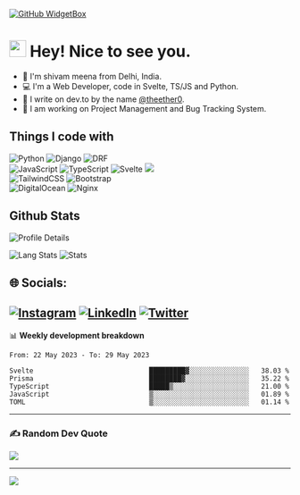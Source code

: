 
[![GitHub WidgetBox](https://github-widgetbox.vercel.app/api/profile?username=theetherGit&data=followers,repositories,stars,commits&theme=nautilus)](https://github.com/theetherGit/)

<h1><img src="https://emojis.slackmojis.com/emojis/images/1531849430/4246/blob-sunglasses.gif?1531849430" width="30"/> Hey! Nice to see you.</h1>

- :open_hands: I'm shivam meena from Delhi, India.
- :computer: I'm a Web Developer, code in Svelte, TS/JS and Python.
- :pencil: I write on dev.to by the name [@theether0](https://dev.to/theether0).
- :bell: I am working on Project Management and Bug Tracking System.

<h2>Things I code with</h2>
<p> 
  <img alt="Python" src="https://img.shields.io/badge/python-3670A0?logo=python&logoColor=ffdd54" />
  <img alt="Django" src="https://img.shields.io/badge/django-%23092E20.svg?logo=django&logoColor=white" />
  <img alt="DRF" src="https://img.shields.io/badge/DJANGO-REST-ff1709?logo=django&logoColor=white&color=ff1709&labelColor=gray" />
  <br>
  <img alt="JavaScript" src="https://img.shields.io/badge/javascript-%23323330.svg?logo=javascript&logoColor=%23F7DF1E" />
  <img alt="TypeScript" src="https://img.shields.io/badge/typescript-%23007ACC.svg?logo=typescript&logoColor=white" />
  <img alt="Svelte" src="https://img.shields.io/badge/svelte-%23f1413d.svg?logo=svelte&logoColor=white" />
  <img alt"D3JS" src="https://img.shields.io/badge/chart.js-F5788D.svg?logo=chart.js&logoColor=white" />
  <br>
  <img alt="TailwindCSS" src="https://img.shields.io/badge/tailwindcss-%2338B2AC.svg?logo=tailwind-css&logoColor=white" />
  <img alt="Bootstrap" src="https://img.shields.io/badge/bootstrap-%23563D7C.svg?logo=bootstrap&logoColor=white" />
  <br>
  <img alt="DigitalOcean" src="https://img.shields.io/badge/DigitalOcean-%230167ff.svg?logo=digitalOcean&logoColor=white" />
  <img alt="Nginx" src="https://img.shields.io/badge/nginx-%23009639.svg?logo=nginx&logoColor=white" />
</p>
<h2> Github Stats </h2>
<p> 
  <img alt="Profile Details" src="http://github-profile-summary-cards.vercel.app/api/cards/profile-details?username=theetherGit&theme=tokyonight" />
</p>
<p> 
  <img alt="Lang Stats" src="http://github-profile-summary-cards.vercel.app/api/cards/repos-per-language?username=theetherGit&theme=tokyonight" />
  <img alt="Stats" src="http://github-profile-summary-cards.vercel.app/api/cards/stats?username=theetherGit&theme=tokyonight" />
</p>

## 🌐 Socials:
[![Instagram](https://img.shields.io/badge/Instagram-%23E4405F.svg?logo=Instagram&logoColor=white)](https://instagram.com/theether0) [![LinkedIn](https://img.shields.io/badge/LinkedIn-%230077B5.svg?logo=linkedin&logoColor=white)](https://linkedin.com/in/theethero) [![Twitter](https://img.shields.io/badge/Twitter-%231DA1F2.svg?logo=Twitter&logoColor=white)](https://twitter.com/theether0) 
-------

📊 **Weekly development breakdown**
<!--START_SECTION:waka-->

```text
From: 22 May 2023 - To: 29 May 2023

Svelte                             █████████▓░░░░░░░░░░░░░░░   38.03 %
Prisma                             ████████▓░░░░░░░░░░░░░░░░   35.22 %
TypeScript                         █████▒░░░░░░░░░░░░░░░░░░░   21.00 %
JavaScript                         ▒░░░░░░░░░░░░░░░░░░░░░░░░   01.89 %
TOML                               ▒░░░░░░░░░░░░░░░░░░░░░░░░   01.14 %
```

<!--END_SECTION:waka-->

-------

### ✍️ Random Dev Quote
![](https://quotes-github-readme.vercel.app/api?type=horizontal&theme=radical)

---
[![](https://visitcount.itsvg.in/api?id=theetherGit&icon=0&color=0)](https://theether.in)

